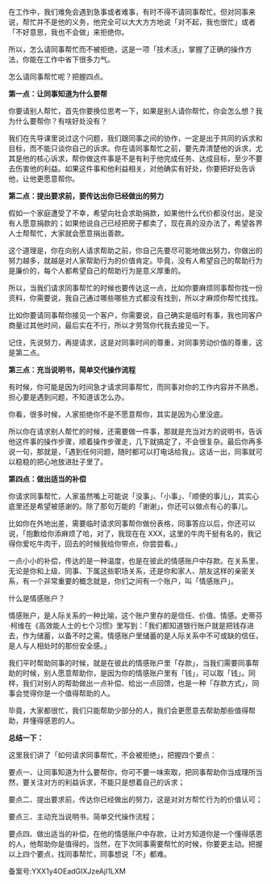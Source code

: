 在工作中，我们难免会遇到急事或者难事，有时不得不请同事帮忙。但对同事来说，帮忙并不是他的义务，他完全可以大大方方地说「对不起，我也很忙」或者「不好意思，我也不会做」来拒绝你。

所以，怎么请同事帮忙而不被拒绝，这是一项「技术活」，掌握了正确的操作方法，你能在工作中省下很多力气。

怎么请同事帮忙呢？把握四点。

**第一点：让同事知道为什么要帮**

你要请别人帮忙，首先你要换位思考一下，如果是别人请你帮忙，你会怎么想？我为什么要帮你？有啥好处没有？

我们在先导课里说过这个问题，我们跟同事之间的协作，一定是出于共同的诉求和目标，而不能只谈你自己的诉求。你在请同事帮忙之前，要先弄清楚他的诉求，尤其是他的核心诉求，帮你做这件事是不是有利于他完成任务、达成目标，至少不要去伤害他的利益。如果这件事和他利益相关，对他确实有好处，你要把好处告诉他，让他更愿意帮你。

**第二点：提出要求前，要传达出你已经做出的努力**

假如一个家庭遭受了不幸，希望向社会求助捐款，如果他什么代价都没付出，是没有人愿意捐款的；如果他说自己已经把房子都卖了，现在真的没办法了，希望各界人士帮帮忙，大家就会愿意捐出善款。

这个道理是，你在向别人请求帮助之前，你自己先要尽可能地做出努力，你做出的努力越多，就越是对人家帮助行为的价值肯定。毕竟，没有人希望自己的帮助行为是廉价的，每个人都希望自己的帮助行为是意义厚重的。

所以，当我们请求同事帮忙的时候也要传达这一点，比如你要麻烦同事帮你找一份资料，你需要说，我自己通过哪些哪些方式都没有找到，所以才麻烦你帮忙找找。

比如你要请同事帮你接见一个客户，你需要说，自己确实是临时有事，我也同客户商量过其他时间，最后实在不行，所以才劳驾你代我去接见一下。

记住，先说努力，再提请求，这是对同事时间的尊重，对同事劳动价值的尊重，这是第二点。

**第三点：充当说明书，简单交代操作流程**

有时候，你可能是因为时间急才请求同事帮忙，而同事对你的工作内容并不熟悉，担心要是遇到问题，不知道该怎么办。

你看，很多时候，人家拒绝你不是不愿意帮你，其实是因为心里没底。

所以你在请求别人帮忙的时候，还需要做一件事，那就是充当对方的说明书，告诉他这件事的操作步骤，顺着操作步骤走，几下就搞定了，不会很复杂。最后你再多说一句，那就是，「遇到任何问题，随时都可以打电话给我」。这话一出，同事就可以稳稳的把心地放进肚子里了。

**第四点：做出适当的补偿**

你请求同事帮忙，人家虽然嘴上可能说「没事」、「小事」、「顺便的事儿」，其实心底里还是希望被感谢的。除了那句万能的「谢谢」，你还可以做点有心的事儿。

比如你在外地出差，需要临时请求同事帮你做份表格，同事答应以后，你还可以说，「抱歉给你添麻烦了哈，对了，我现在在 XXX，这里的牛肉干挺有名的，我记得你爱吃牛肉干，回去的时候我给你带点，你尝尝看。」

一点小小的补偿，传达的是一种温度，也是在彼此的情感账户中存款。在关系里，无论是你和上级、同事、下属这些职场关系，还是你和家人、朋友这样的亲密关系，有一个非常重要的概念就是，你们之间有一个账户，叫「情感账户」。

什么是情感账户？

情感账户，是人际关系的一种比喻，这个账户里存的是信任、价值、情感。史蒂芬·柯维在《高效能人士的七个习惯》里写到：「我们都知道银行账户就是把钱存进去，作为储蓄，以备不时之需。情感账户里储蓄的是人际关系中不可或缺的信任，是人与人相处时的那份安全感。」

我们平时帮助同事的时候，就是在彼此的情感账户里「存款」，当我们需要同事帮助的时候，别人愿意帮助你，是因为你的情感账户里有「钱」，可以取「钱」。同样，我们对别人的帮助做出一点补偿、给出一点回馈，也是一种「存款方式」，同事会觉得你是一个值得帮助的人。

毕竟，大家都很忙，我们只能帮助少部分的人，我们会更愿意去帮助那些值得帮助，并懂得感恩的人。

**总结一下：**

这里我们讲了「如何请求同事帮忙，不会被拒绝」，把握四个要点：

要点一、让同事知道为什么要帮你，你可不要一味索取，把同事帮助你当成理所当然，要关注对方的利益诉求，不能只是想着自己的诉求；

要点二、提出要求前，传达你已经做出的努力，这是对对方帮忙行为的价值认可；

要点三、主动充当说明书，简单交代操作流程；

要点四、做出适当的补偿，在他的情感账户中存款，让对方知道你是一个懂得感恩的人，他帮助你是值得的，当然，在下次同事需要帮忙的时候，你要更主动。把握以上四个要点，找同事帮忙，同事想说「不」都难。

备案号:YXX1y4OEadGIXJzeAjI1LXM